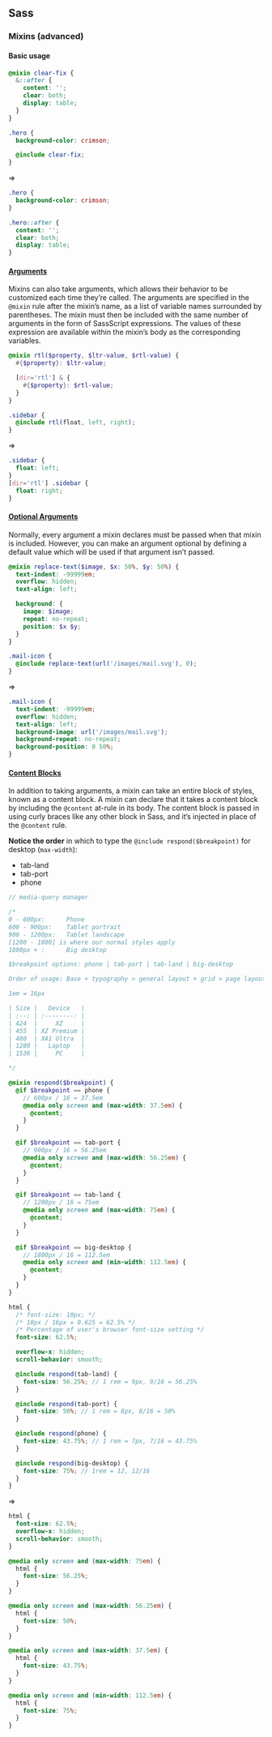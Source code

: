 ## Sass

### Mixins (advanced)

#### Basic usage

```scss
@mixin clear-fix {
  &::after {
    content: '';
    clear: both;
    display: table;
  }
}

.hero {
  background-color: crimson;

  @include clear-fix;
}
```

=>

```css
.hero {
  background-color: crimson;
}

.hero::after {
  content: '';
  clear: both;
  display: table;
}
```

#### [Arguments](https://sass-lang.com/documentation/at-rules/mixin/#arguments)

Mixins can also take arguments, which allows their behavior to be customized each time they’re called. The arguments are specified in the `@mixin` rule after the mixin’s name, as a list of variable names surrounded by parentheses. The mixin must then be included with the same number of arguments in the form of SassScript expressions. The values of these expression are available within the mixin’s body as the corresponding variables.

```scss
@mixin rtl($property, $ltr-value, $rtl-value) {
  #{$property}: $ltr-value;

  [dir='rtl'] & {
    #{$property}: $rtl-value;
  }
}

.sidebar {
  @include rtl(float, left, right);
}
```

=>

```css
.sidebar {
  float: left;
}
[dir='rtl'] .sidebar {
  float: right;
}
```

#### [Optional Arguments](https://sass-lang.com/documentation/at-rules/mixin/#optional-arguments)

Normally, every argument a mixin declares must be passed when that mixin is included. However, you can make an argument optional by defining a default value which will be used if that argument isn’t passed.

```scss
@mixin replace-text($image, $x: 50%, $y: 50%) {
  text-indent: -99999em;
  overflow: hidden;
  text-align: left;

  background: {
    image: $image;
    repeat: no-repeat;
    position: $x $y;
  }
}

.mail-icon {
  @include replace-text(url('/images/mail.svg'), 0);
}
```

=>

```css
.mail-icon {
  text-indent: -99999em;
  overflow: hidden;
  text-align: left;
  background-image: url('/images/mail.svg');
  background-repeat: no-repeat;
  background-position: 0 50%;
}
```

#### [Content Blocks](https://sass-lang.com/documentation/at-rules/mixin/#content-blocks)

In addition to taking arguments, a mixin can take an entire block of styles, known as a content block. A mixin can declare that it takes a content block by including the `@content` at-rule in its body. The content block is passed in using curly braces like any other block in Sass, and it’s injected in place of the `@content` rule.

**Notice the order** in which to type the `@include respond($breakpoint)` for desktop (`max-width`):

- tab-land
- tab-port
- phone

```scss
// media-query manager

/*
0 - 600px:      Phone
600 - 900px:    Tablet portrait
900 - 1200px:   Tablet landscape
[1200 - 1800] is where our normal styles apply
1800px + :      Big desktop

$breakpoint options: phone | tab-port | tab-land | big-desktop

Order of usage: Base + typography > general layout + grid > page layout > components

1em = 16px

| Size |   Device   |
| :--: | :--------: |
| 424  |     XZ     |
| 455  | XZ Premium |
| 480  | XA1 Ultra  |
| 1280 |   Laptop   |
| 1536 |     PC     |

*/

@mixin respond($breakpoint) {
  @if $breakpoint == phone {
    // 600px / 16 = 37.5em
    @media only screen and (max-width: 37.5em) {
      @content;
    }
  }

  @if $breakpoint == tab-port {
    // 900px / 16 = 56.25em
    @media only screen and (max-width: 56.25em) {
      @content;
    }
  }

  @if $breakpoint == tab-land {
    // 1200px / 16 = 75em
    @media only screen and (max-width: 75em) {
      @content;
    }
  }

  @if $breakpoint == big-desktop {
    // 1800px / 16 = 112.5em
    @media only screen and (min-width: 112.5em) {
      @content;
    }
  }
}

html {
  /* font-size: 10px; */
  /* 10px / 16px = 0.625 = 62.5% */
  /* Percentage of user's browser font-size setting */
  font-size: 62.5%;

  overflow-x: hidden;
  scroll-behavior: smooth;

  @include respond(tab-land) {
    font-size: 56.25%; // 1 rem = 9px, 9/16 = 56.25%
  }

  @include respond(tab-port) {
    font-size: 50%; // 1 rem = 8px, 8/16 = 50%
  }

  @include respond(phone) {
    font-size: 43.75%; // 1 rem = 7px, 7/16 = 43.75%
  }

  @include respond(big-desktop) {
    font-size: 75%; // 1rem = 12, 12/16
  }
}
```

=>

```css
html {
  font-size: 62.5%;
  overflow-x: hidden;
  scroll-behavior: smooth;
}

@media only screen and (max-width: 75em) {
  html {
    font-size: 56.25%;
  }
}

@media only screen and (max-width: 56.25em) {
  html {
    font-size: 50%;
  }
}

@media only screen and (max-width: 37.5em) {
  html {
    font-size: 43.75%;
  }
}

@media only screen and (min-width: 112.5em) {
  html {
    font-size: 75%;
  }
}
```
